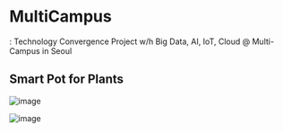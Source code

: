 # MultiCampus
: Technology Convergence Project w/h Big Data, AI, IoT, Cloud @ Multi-Campus in Seoul

## Smart Pot for Plants

![image](https://user-images.githubusercontent.com/96719456/176451306-6fa26cf0-27e2-4fdf-8cde-3e079d591d51.png)

![image](https://user-images.githubusercontent.com/96719456/176451336-c38275b3-e10a-4949-95e2-dcfde7bc325b.png)
